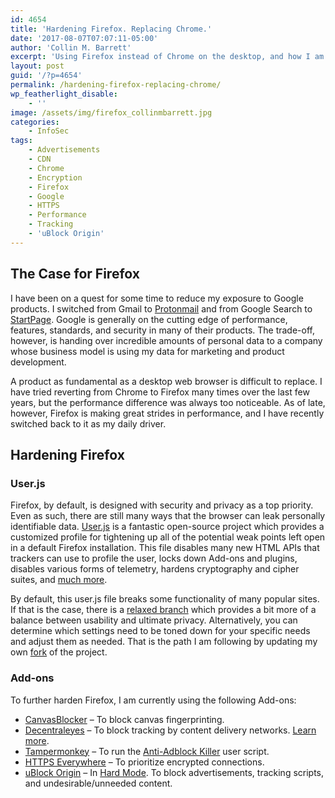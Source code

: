 ```yaml
---
id: 4654
title: 'Hardening Firefox. Replacing Chrome.'
date: '2017-08-07T07:07:11-05:00'
author: 'Collin M. Barrett'
excerpt: 'Using Firefox instead of Chrome on the desktop, and how I am hardening Firefox to increase security and privacy.'
layout: post
guid: '/?p=4654'
permalink: /hardening-firefox-replacing-chrome/
wp_featherlight_disable:
    - ''
image: /assets/img/firefox_collinmbarrett.jpg
categories:
    - InfoSec
tags:
    - Advertisements
    - CDN
    - Chrome
    - Encryption
    - Firefox
    - Google
    - HTTPS
    - Performance
    - Tracking
    - 'uBlock Origin'
---
```


## The Case for Firefox

I have been on a quest for some time to reduce my exposure to Google products. I switched from Gmail to [Protonmail](https://protonmail.com/) and from Google Search to [StartPage](https://www.startpage.com/). Google is generally on the cutting edge of performance, features, standards, and security in many of their products. The trade-off, however, is handing over incredible amounts of personal data to a company whose business model is using my data for marketing and product development.

A product as fundamental as a desktop web browser is difficult to replace. I have tried reverting from Chrome to Firefox many times over the last few years, but the performance difference was always too noticeable. As of late, however, Firefox is making great strides in performance, and I have recently switched back to it as my daily driver.

## Hardening Firefox

### User.js

Firefox, by default, is designed with security and privacy as a top priority. Even as such, there are still many ways that the browser can leak personally identifiable data. [User.js](https://github.com/pyllyukko/user.js) is a fantastic open-source project which provides a customized profile for tightening up all of the potential weak points left open in a default Firefox installation. This file disables many new HTML APIs that trackers can use to profile the user, locks down Add-ons and plugins, disables various forms of telemetry, hardens cryptography and cipher suites, and [much more](https://github.com/pyllyukko/user.js#what-does-it-do).

By default, this user.js file breaks some functionality of many popular sites. If that is the case, there is a [relaxed branch](https://github.com/pyllyukko/user.js/tree/relaxed) which provides a bit more of a balance between usability and ultimate privacy. Alternatively, you can determine which settings need to be toned down for your specific needs and adjust them as needed. That is the path I am following by updating my own [fork](https://github.com/pyllyukko/user.js/compare/master...collinbarrett:master) of the project.

### Add-ons

To further harden Firefox, I am currently using the following Add-ons:

- [CanvasBlocker](https://addons.mozilla.org/en-US/firefox/addon/canvasblocker/) – To block canvas fingerprinting.
- [Decentraleyes](https://addons.mozilla.org/en-US/firefox/addon/decentraleyes/) – To block tracking by content delivery networks. [Learn more](/decentraleyes-block-cdn-tracking/).
- [Tampermonkey](https://addons.mozilla.org/en-US/firefox/addon/tampermonkey/) – To run the [Anti-Adblock Killer](https://reek.github.io/anti-adblock-killer/) user script.
- [HTTPS Everywhere](https://addons.mozilla.org/en-US/firefox/addon/https-everywhere/) – To prioritize encrypted connections.
- [uBlock Origin](https://addons.mozilla.org/en-US/firefox/addon/ublock-origin/) – In [Hard Mode](https://github.com/gorhill/uBlock/wiki/Blocking-mode:-hard-mode). To block advertisements, tracking scripts, and undesirable/unneeded content.